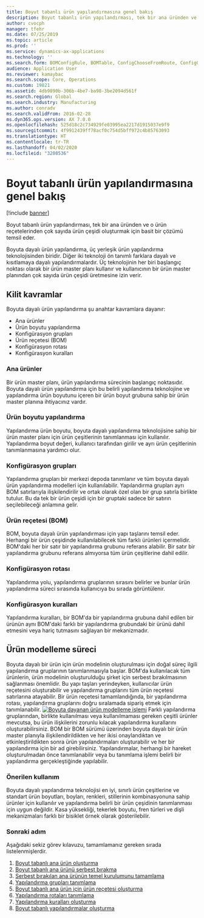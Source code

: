 ```yaml
---
title: Boyut tabanlı ürün yapılandırmasına genel bakış
description: Boyut tabanlı ürün yapılandırması, tek bir ana üründen ve o ürün reçetelerinden çok sayıda ürün çeşidi oluşturmak için basit bir çözümü temsil eder.
author: cvocph
manager: tfehr
ms.date: 07/25/2019
ms.topic: article
ms.prod: ''
ms.service: dynamics-ax-applications
ms.technology: ''
ms.search.form: BOMConfigRule, BOMTable, ConfigChooseFromRoute, ConfigGroup, ConfigHierarchy, EcoResDimensionBasedConfiguration
audience: Application User
ms.reviewer: kamaybac
ms.search.scope: Core, Operations
ms.custom: 19821
ms.assetid: 4db9890b-306b-4be7-ba98-3be2094d561f
ms.search.region: Global
ms.search.industry: Manufacturing
ms.author: conradv
ms.search.validFrom: 2016-02-28
ms.dyn365.ops.version: AX 7.0.0
ms.openlocfilehash: 525d18c2c734929fe03995ea2217d1915037e9f9
ms.sourcegitcommit: 4f9912439ff78acf0c754d5bff972c4b85763093
ms.translationtype: HT
ms.contentlocale: tr-TR
ms.lasthandoff: 04/02/2020
ms.locfileid: "3208536"
---
```

# <a name="dimension-based-product-configuration-overview"></a>Boyut tabanlı ürün yapılandırmasına genel bakış

[!include [banner](../includes/banner.md)]

Boyut tabanlı ürün yapılandırması, tek bir ana üründen ve o ürün reçetelerinden çok sayıda ürün çeşidi oluşturmak için basit bir çözümü temsil eder.

Boyuta dayalı ürün yapılandırma, üç yerleşik ürün yapılandırma teknolojisinden biridir. Diğer iki teknoloji ön tanımlı farklara dayalı ve kısıtlamaya dayalı yapılandırmalardır. Üç teknolojinin her biri başlangıç noktası olarak bir ürün master planı kullanır ve kullanıcının bir ürün master planından çok sayıda ürün çeşidi üretmesine izin verir.

## <a name="key-concepts"></a>Kilit kavramlar
Boyuta dayalı ürün yapılandırma şu anahtar kavramlara dayanır:

-   Ana ürünler
-   Ürün boyutu yapılandırma
-   Konfigürasyon grupları
-   Ürün reçetesi (BOM)
-   Konfigürasyon rotası
-   Konfigürasyon kuralları

### <a name="product-masters"></a>Ana ürünler

Bir ürün master planı, ürün yapılandırma sürecinin başlangıç noktasıdır. Boyuta dayalı ürün yapılandırma için bu belirli yapılandırma teknolojine ve yapılandırma ürün boyutunu içeren bir ürün boyut grubuna sahip bir ürün master planına ihtiyacınız vardır.

### <a name="configuration-product-dimension"></a>Ürün boyutu yapılandırma

Yapılandırma ürün boyutu, boyuta dayalı yapılandırma teknolojisine sahip bir ürün master planı için ürün çeşitlerinin tanımlanması için kullanılır. Yapılandırma boyut değeri, kullanıcı tarafından girilir ve ayrı ürün çeşitlerinin tanımlanmasına yardımcı olur.

### <a name="configuration-groups"></a>Konfigürasyon grupları

Yapılandırma grupları bir merkezi depoda tanımlanır ve tüm boyuta dayalı ürün yapılandırma modelleri için kullanılabilir. Yapılandırma grupları ayrı BOM satırlarıyla ilişkilendirilir ve ortak olarak özel olan bir grup satırla birlikte tutulur. Bu da tek bir ürün çeşidi için bir gruptaki sadece bir satırın seçilebileceği anlamına gelir.

### <a name="bill-of-materials-bom"></a>Ürün reçetesi (BOM)

BOM, boyuta dayalı ürün yapılandırması için yapı taşlarını temsil eder. Herhangi bir ürün çeşidinde kullanılabilecek tüm farklı ürünleri içermelidir. BOM'daki her bir satır bir yapılandırma grubunu referans alabilir. Bir satır bir yapılandırma grubunu referans almıyorsa tüm ürün çeşitlerine dahil edilir.

### <a name="configuration-route"></a>Konfigürasyon rotası

Yapılandırma yolu, yapılandırma gruplarının sırasını belirler ve bunlar ürün yapılandırma süreci sırasında kullanıcıya bu sırada görüntülenir.

### <a name="configuration-rules"></a>Konfigürasyon kuralları

Yapılandırma kuralları, bir BOM'da bir yapılandırma grubuna dahil edilen bir ürünün aynı BOM'daki farklı bir yapılandırma grubundaki bir ürünü dahil etmesini veya hariç tutmasını sağlayan bir mekanizmadır.

## <a name="product-modeling-process"></a>Ürün modelleme süreci
Boyuta dayalı bir ürün için ürün modelinin oluşturulması için doğal süreç ilgili yapılandırma gruplarının tanımlanmasıyla başlar. BOM'da kullanılacak tüm ürünlerin, ürün modelinin oluşturulduğu şirket için serbest bırakılmasının sağlanması önemlidir. Bu yapı taşları yerindeyken, kullanıcılar ürün reçetesini oluşturabilir ve yapılandırma gruplarını tüm ürün reçetesi satırlarına atayabilir. Bir ürün reçetesi tamamlandığında, bir yapılandırma rotası, yapılandırma gruplarını doğru sıralamada sipariş etmek için tanımlanabilir. [![Boyuta dayanan ürün modelleme işlemi](./media/dimension-based-product-modeling-process-v1.png)](./media/dimension-based-product-modeling-process-v1.png) Farklı yapılandırma gruplarından, birlikte kullanılması veya kullanılmaması gereken çeşitli ürünler mevcutsa, bu ürün ilişkilerini zorunlu kılacak yapılandırma kurallarını oluşturabilirsiniz. BOM bir BOM sürümü üzerinden boyuta dayalı bir ürün master planıyla ilişkilendirildikten ve her ikisi onaylandıktan ve etkinleştirildikten sonra ürün yapılandırmaları oluşturabilir ve her bir yapılandırma için bir ad girebilirsiniz. Yapılandırmalar, herhangi bir hareket oluşturulmadan önce tanımlanabilir veya bu tanımlama işlemi belirli bir yapılandırma gerçekleştiğinde yapılabilir.

### <a name="suggested-use"></a>Önerilen kullanım

Boyuta dayalı yapılandırma teknolojisi en iyi, sınırlı ürün çeşitlerine ve standart ürün boyutları, boyları, renkleri, stillerinin kombinasyonuna sahip ürünler için kullanılır ve yapılandırma belirli bir ürün çeşidinin tanımlanması için uygun değildir. Kasa yüksekliği, tekerlek boyutu, fren türleri ve dişli mekanizmaları farklı bir bisiklet örnek olarak gösterilebilir.

### <a name="next-step"></a>Sonraki adım 

Aşağıdaki sekiz görev kılavuzu, tamamlamanız gereken sırada listelenmişlerdir. 

1.  [Boyut tabanlı ana ürün oluşturma](tasks/create-dimension-based-product-master.md)
2.  [Boyut tabanlı ana ürünü serbest bırakma](tasks/release-dimension-based-product-master.md)
3.  [Serbest bırakılan ana ürünün temel kurulumunu tamamlama](tasks/complete-basic-setup-released-product-master.md)
4.  [Yapılandırma grupları tanımlama](tasks/define-configuration-groups.md)
5.  [Boyut tabanlı ana ürün için ürün reçetesi oluşturma](tasks/create-bill-materials-dimension-based-product-master.md)
6.  [Yapılandırma rotaları tanımlama](tasks/define-configuration-route.md)
7.  [Yapılandırma kuralları oluşturma](tasks/create-configuration-rules.md)
8.  [Boyut tabanlı yapılandırmalar oluşturma](tasks/create-dimension-based-configurations.md)

